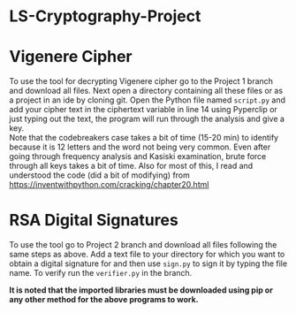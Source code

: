 # LS-Cryptography-Project
# Vigenere Cipher 
To use the tool for decrypting Vigenere cipher go to the Project 1 branch and download all files. Next open a directory containing all these files or as a project in an ide by cloning git. Open the Python file named `script.py` and add your cipher text in the ciphertext variable in line 14 using Pyperclip or just typing out the text, the program will run through the analysis and give a key. <br>
Note that the codebreakers case takes a bit of time (15-20 min) to identify because it is 12 letters and the word not being very common. Even after going through frequency analysis and Kasiski examination, brute force through all keys takes a bit of time. Also for most of this, I read and understood the code (did a bit of modifying) from https://inventwithpython.com/cracking/chapter20.html
# RSA Digital Signatures
To use the tool go to Project 2 branch and download all files following the same steps as above. Add a text file to your directory for which you want to obtain a digital signature for and then use `sign.py` to sign it by typing the file name. To verify run the `verifier.py` in the branch.<br>

**It is noted that the imported libraries must be downloaded using pip or any other method for the above programs to work.**
